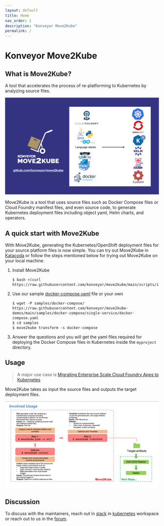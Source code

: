 ```yaml
---
layout: default
title: Home
nav_order: 1
description: "Konveyor Move2Kube"
permalink: /
---
```

# Konveyor Move2Kube

## What is Move2Kube?

A tool that accelerates the process of re-platforming to Kubernetes by analyzing source files.

![move2kube](assets/images/move2kube.png)

Move2Kube is a tool that uses source files such as Docker Compose files or Cloud Foundry manifest files, and even source code, to generate Kubernetes deployment files including object yaml, Helm charts, and operators.

## A quick start with Move2Kube

With Move2Kube, generating the Kubernetes/OpenShift deployment files for your source platform files is now simple. You can try out Move2Kube in [Katacoda](https://move2kube.konveyor.io) or follow the steps mentioned below for trying out Move2Kube on your local machine.


1. Install Move2Kube
   ```console
   $ bash <(curl https://raw.githubusercontent.com/konveyor/move2kube/main/scripts/install.sh)
   ```

1. Use our sample [docker-compose.yaml](https://raw.githubusercontent.com/konveyor/move2kube-demos/main/samples/docker-compose/single-service/docker-compose.yaml) file or your own

   ```console
   $ wget -P samples/docker-compose/ https://raw.githubusercontent.com/konveyor/move2kube-demos/main/samples/docker-compose/single-service/docker-compose.yaml
   $ cd samples
   $ move2kube transform -s docker-compose
   ```
1. Answer the questions and you will get the yaml files required for deploying the Docker Compose files in Kubernetes inside the `myproject` directory.

<p align="center">
<asciinema-player src="{{ site.baseurl }}/assets/asciinema//docker-compose-transformation.cast" poster="npt:0:13" rows=20 cols=88 title="Transforming different languages to run on Kubernetes"></asciinema-player>
</p>

## Usage

> A major use case is [Migrating Enterprise Scale Cloud Foundry Apps to Kubernetes](/tutorials/migration-workflow)

Move2Kube takes as input the source files and outputs the target deployment files.  

![Move2Kube-Usage](assets/images/move2kube-3-step-workflow.jpeg)

## Discussion

To discuss with the maintainers, reach out in [slack](https://kubernetes.slack.com/archives/CR85S82A2) in [kubernetes](https://slack.k8s.io/) workspace or reach out to us in the [forum](https://groups.google.com/g/move2kube-dev).
